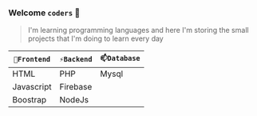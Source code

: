### Welcome `coders` 👋


> I'm learning programming languages and here I'm storing the small projects that I'm doing to learn every day

| `🔭Frontend` | `⚡Backend` | `📫Database` |
| ------ | ------ | ------ | 
| HTML | PHP | Mysql |
| Javascript | Firebase |
| Boostrap | NodeJs |


<!--
**storres20/storres20** is a ✨ _special_ ✨ repository because its `README.md` (this file) appears on your GitHub profile.

Here are some ideas to get you started:

- 🔭 I’m currently working on ...
- 🌱 I’m currently learning ...
- 👯 I’m looking to collaborate on ...
- 🤔 I’m looking for help with ...
- 💬 Ask me about ...
- 📫 How to reach me: ...
- 😄 Pronouns: ...
- ⚡ Fun fact: ...
-->
